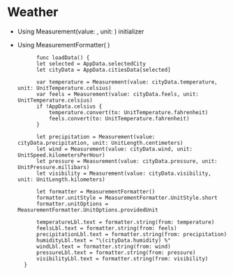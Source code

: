 # Weather

- Using Measurement(value: , unit: ) initializer
- Using MeasurementFormatter( )

            func loadData() {
            let selected = AppData.selectedCity
            let cityData = AppData.citiesData[selected]
            
            var temperature = Measurement(value: cityData.temperature, unit: UnitTemperature.celsius)
            var feels = Measurement(value: cityData.feels, unit: UnitTemperature.celsius)
            if !AppData.celsius {
                temperature.convert(to: UnitTemperature.fahrenheit)
                feels.convert(to: UnitTemperature.fahrenheit)
            }
            
            let precipitation = Measurement(value: cityData.precipitation, unit: UnitLength.centimeters)
            let wind = Measurement(value: cityData.wind, unit: UnitSpeed.kilometersPerHour)
            let pressure = Measurement(value: cityData.pressure, unit: UnitPressure.millibars)
            let visibility = Measurement(value: cityData.visibility, unit: UnitLength.kilometers)
            
            let formatter = MeasurementFormatter()
            formatter.unitStyle = MeasurementFormatter.UnitStyle.short
            formatter.unitOptions = MeasurementFormatter.UnitOptions.providedUnit
            
            temperatureLbl.text = formatter.string(from: temperature)
            feelsLbl.text = formatter.string(from: feels)
            precipitationLbl.text = formatter.string(from: precipitation)
            humidityLbl.text = "\(cityData.humidity) %"
            windLbl.text = formatter.string(from: wind)
            pressureLbl.text = formatter.string(from: pressure)
            visibilityLbl.text = formatter.string(from: visibility)
        }



